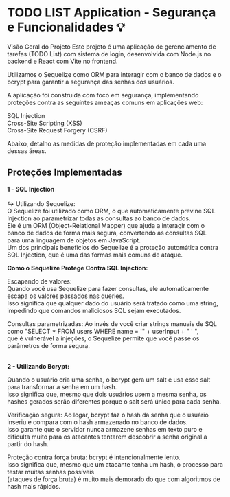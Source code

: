 # TODO LIST Application - Segurança e Funcionalidades 💡

Visão Geral do Projeto
Este projeto é uma aplicação de gerenciamento de tarefas (TODO List) com sistema de login, desenvolvida com Node.js no backend e React com Vite no frontend.

Utilizamos o Sequelize como ORM para interagir com o banco de dados e o bcrypt para garantir a segurança das senhas dos usuários.

A aplicação foi construída com foco em segurança, implementando proteções contra as seguintes ameaças comuns em aplicações web:

SQL Injection <br>
Cross-Site Scripting (XSS) <br>
Cross-Site Request Forgery (CSRF) <br>

Abaixo, detalho as medidas de proteção implementadas em cada uma dessas áreas.

## Proteções Implementadas

<strong>1 - SQL Injection </strong> <br><br>
↪ Utilizando Sequelize: <br>
O Sequelize foi utilizado como ORM, o que automaticamente previne SQL Injection ao parametrizar todas as consultas ao banco de dados. <br>
Ele é um ORM (Object-Relational Mapper) que ajuda a interagir com o banco de dados de forma mais segura, convertendo as consultas SQL <br> para uma linguagem de objetos em JavaScript. <br>
Um dos principais benefícios do Sequelize é a proteção automática contra SQL Injection, que é uma das formas mais comuns de ataque. <br>

<strong>Como o Sequelize Protege Contra SQL Injection: </strong> <br>

Escapando de valores: <br>
Quando você usa Sequelize para fazer consultas, ele automaticamente escapa os valores passados nas queries.<br>
Isso significa que qualquer dado do usuário será tratado como uma string, impedindo que comandos maliciosos SQL sejam executados.

Consultas parametrizadas: Ao invés de você criar strings manuais de SQL como "SELECT \* FROM users WHERE name = '" + userInput + " ' ",<br>
que é vulnerável a injeções, o Sequelize permite que você passe os parâmetros de forma segura.

<br><strong>2 - Utilizando Bcrypt:</strong> <br>

Quando o usuário cria uma senha, o bcrypt gera um salt e usa esse salt para transformar a senha em um hash. <br>
Isso significa que, mesmo que dois usuários usem a mesma senha, os hashes gerados serão
diferentes porque o salt será único para cada senha.

Verificação segura: Ao logar, bcrypt faz o hash da senha que o usuário inseriu e compara com o hash
armazenado no banco de dados.
<br>
Isso garante que o servidor nunca armazene senhas em texto puro e dificulta muito para os atacantes tentarem descobrir a senha original a partir do hash.

Proteção contra força bruta: bcrypt é intencionalmente lento. <br>
Isso significa que, mesmo que um atacante tenha um hash, o processo para testar muitas senhas possíveis <br>(ataques de força bruta) é muito mais demorado do que com algoritmos de hash mais rápidos.
